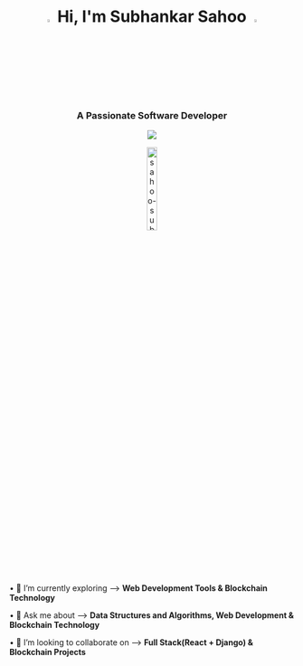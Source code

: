 <h1 align="center"><img src="https://media.giphy.com/media/hvRJCLFzcasrR4ia7z/giphy.gif" width="3.5%"> Hi, I'm Subhankar Sahoo <img src="https://media.giphy.com/media/hvRJCLFzcasrR4ia7z/giphy.gif" width="3.5%"></h1>
<h3  align="center">A Passionate Software Developer</h3>
<p align="center">
  <a href="https://github.com/DenverCoder1/readme-typing-svg">
    <img src="https://readme-typing-svg.demolab.com/?lines=Full-Stack%20Web%20Developer;Blockchain%20Developer;Machine%20Learning%20Enthusiast;Always%20learning%20new%20things...!!!&font=Fira%20Code&center=true&width=440&height=45&color=00FF00&vCenter=true&pause=1000&size=22" /></a>
</p>

<p align="center"> 
	<img src="https://komarev.com/ghpvc/?username=sahoo-subha&label=Profile%20views&color=00FF00&labelColor=000000&style=for-the-badge" alt="sahoo-subha" width=19.40%/>
</p>

• 🌱 I’m currently exploring --> **Web Development Tools & Blockchain Technology** </p>
• 💬 Ask me about --> **Data Structures and Algorithms, Web Development & Blockchain Technology**

• 👯 I’m looking to collaborate on --> **Full Stack(React + Django) & Blockchain Projects**</p>
